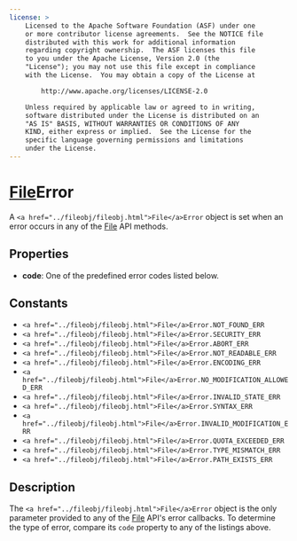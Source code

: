 ```yaml
---
license: >
    Licensed to the Apache Software Foundation (ASF) under one
    or more contributor license agreements.  See the NOTICE file
    distributed with this work for additional information
    regarding copyright ownership.  The ASF licenses this file
    to you under the Apache License, Version 2.0 (the
    "License"); you may not use this file except in compliance
    with the License.  You may obtain a copy of the License at

        http://www.apache.org/licenses/LICENSE-2.0

    Unless required by applicable law or agreed to in writing,
    software distributed under the License is distributed on an
    "AS IS" BASIS, WITHOUT WARRANTIES OR CONDITIONS OF ANY
    KIND, either express or implied.  See the License for the
    specific language governing permissions and limitations
    under the License.
---
```


<a href="../fileobj/fileobj.html">File</a>Error
========

A `<a href="../fileobj/fileobj.html">File</a>Error` object is set when an error occurs in any of the <a href="../fileobj/fileobj.html">File</a> API methods.

Properties
----------

- __code__: One of the predefined error codes listed below.

Constants
---------

- `<a href="../fileobj/fileobj.html">File</a>Error.NOT_FOUND_ERR`
- `<a href="../fileobj/fileobj.html">File</a>Error.SECURITY_ERR`
- `<a href="../fileobj/fileobj.html">File</a>Error.ABORT_ERR`
- `<a href="../fileobj/fileobj.html">File</a>Error.NOT_READABLE_ERR`
- `<a href="../fileobj/fileobj.html">File</a>Error.ENCODING_ERR`
- `<a href="../fileobj/fileobj.html">File</a>Error.NO_MODIFICATION_ALLOWED_ERR`
- `<a href="../fileobj/fileobj.html">File</a>Error.INVALID_STATE_ERR`
- `<a href="../fileobj/fileobj.html">File</a>Error.SYNTAX_ERR`
- `<a href="../fileobj/fileobj.html">File</a>Error.INVALID_MODIFICATION_ERR`
- `<a href="../fileobj/fileobj.html">File</a>Error.QUOTA_EXCEEDED_ERR`
- `<a href="../fileobj/fileobj.html">File</a>Error.TYPE_MISMATCH_ERR`
- `<a href="../fileobj/fileobj.html">File</a>Error.PATH_EXISTS_ERR`

Description
-----------

The `<a href="../fileobj/fileobj.html">File</a>Error` object is the only parameter provided to any of the
<a href="../fileobj/fileobj.html">File</a> API's error callbacks.  To determine the type of error, compare
its `code` property to any of the listings above.